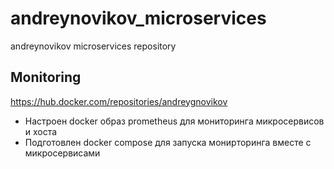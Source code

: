 # andreynovikov_microservices
andreynovikov microservices repository

## Monitoring

<https://hub.docker.com/repositories/andreygnovikov>

 * Настроен docker образ prometheus для мониторинга микросервисов и хоста
 * Подготовлен docker compose для запуска монирторинга вместе с микросервисами
